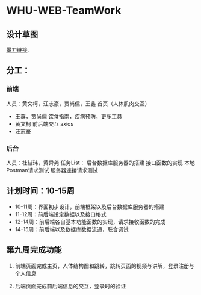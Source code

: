 # WHU-WEB-TeamWork

## 设计草图
[墨刀链接](https://free.modao.cc/app/6a5de23b73a3a4a9c0c81ea5ca5b776109211ef4?simulator_type=outside_artboard&sticky). 

## 分工：
### 前端
人员：黄文柯，汪志豪，贾尚儒，王鑫
首页（人体肌肉交互）
- 王鑫，贾尚儒
饮食指南，疾病预防，更多工具
- 黄文柯
前后端交互 axios 
- 汪志豪
### 后台
人员：杜喆玮，黄舜尧
任务List：
后台数据库服务器的搭建
接口函数的实现
本地Postman请求测试
服务器连接请求测试


## 计划时间：10-15周
- 10-11周：界面初步设计，前端框架以及后台数据库服务器的搭建
- 11-12周：前后端设定数据以及接口格式
- 12-14周：前后端各自基本功能函数的实现，请求接收函数的完成
- 14-15周：前后端以及数据库数据流通，联合调试




## 第九周完成功能

1. 前端页面完成主页，人体结构图和跳转，跳转页面的视频与讲解，登录注册与个人信息

2. 后端页面完成前后端信息的交互，登录时的验证
